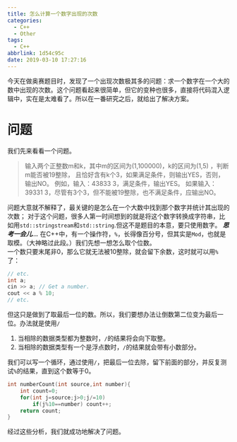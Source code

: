 ```yaml
---
title: 怎么计算一个数字出现的次数
categories:
  - C++
  - Other
tags:
  - C++
abbrlink: 1d54c95c
date: 2019-03-10 17:27:16
---
```


今天在做奥赛题目时，发现了一个出现次数极其多的问题：求一个数字在一个大的数中出现的次数。这个问题看起来很简单，但它的变种也很多，直接将代码混入逻辑中，实在是太难看了。所以在一番研究之后，就给出了解决方案。
<!--more-->
# 问题
我们先来看看一个问题。

> 输入两个正整数m和k，其中m的区间为(1,100000)，k的区间为(1,5) ，判断m能否被19整除，
> 且恰好含有k个3，如果满足条件，则输出YES，否则，输出NO。 
> 例如，输入：43833 3，满足条件，输出YES。
> 如果输入：39331 3，尽管有3个3，但不能被19整除，也不满足条件，应输出NO。

问题大意就不解释了，最关键的是怎么在一个大数中找到那个数字并统计其出现的次数；
对于这个问题，很多人第一时间想到的就是将这个数字转换成字符串，比如用`std::stringstream`和`std::string`.但这不是题目的本意，要只使用数字。
***思考一会儿...***
在C++中，有一个操作符，`%`，长得像百分号，但其实是`Mod`，也就是取模。（大神略过此段。）我们先想一想怎么取个位数。  
一个数只要末尾非0，那么它就无法被10整除，就会留下余数，这时就可以用`%`了：
``` C++
// etc.
int a;
cin >> a; // Get a number.
cout << a % 10;
// etc.
```
但这只是做到了取最后一位的数。所以，我们要想办法让倒数第二位变为最后一位。办法就是使用`/`
1. 当相除的数据类型都为整数时，`/`的结果将会向下取整。
2. 当相除的数据类型有一个是浮点数时，`/`的结果就会带有小数部分。

我们可以写一个循环，通过使用`/`，把最后一位去除，留下前面的部分，并反复测试`%`的结果，直到这个数等于0。
``` C++
int numberCount(int source,int number){
	int count=0;
	for(int j=source;j>0;j/=10)
		if(j%10==number) count++;
	return count;
}
```
经过这些分析，我们就成功地解决了问题。
